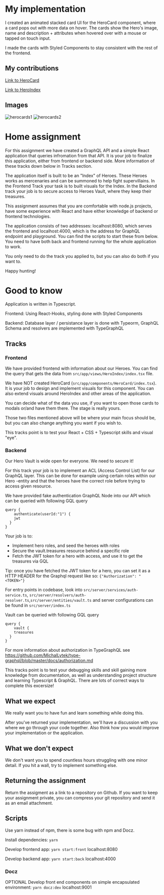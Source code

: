 # My implementation

I created an animated stacked card UI for the HeroCard component, where a card pops out with more data on hover. The cards show the Hero's image, name and description + attributes when hovered over with a mouse or tapped on touch input.

I made the cards with Styled Components to stay consistent with the rest of the frontend.

## My contributions
[Link to HeroCard](https://github.com/henettaja/summerhunters-assignment/blob/main/src/app/components/HeroCard/index.tsx)

[Link to HeroIndex](https://github.com/henettaja/summerhunters-assignment/blob/main/src/app/views/HeroIndex/index.tsx)

## Images

![herocards1](https://user-images.githubusercontent.com/1544075/109653912-3e7c1080-7b6a-11eb-83f9-78ce6caac978.png)
![herocards2](https://user-images.githubusercontent.com/1544075/109653925-420f9780-7b6a-11eb-9e5c-9796efd8112b.png)


# Home assignment

For this assignment we have created a GraphQL API and a simple React application that queries infromation from that API. It is your job to finalize this application, either from frontend or backend side. More information of these tracks down below in Tracks section.

The application itself is built to be an "Index" of Heroes. These Heroes works as mercenaries and can be summoned to help fight supervillains. In the Frontend Track your task is to built visuals for the Index. In the Backend track your job is to secure access to Heroes Vault, where they keep their treasures.

This assignment assumes that you are comfortable with node.js projects, have some experience with React and have either knowledge of backend or frontend technologies.

The application consists of two addresses: localhost:8080, which serves the frontend and localhost:4000, which is the address for GraphQL endpoint and playground. You can find the scripts to start these from below. You need to have both back and frontend running for the whole application to work.

You only need to do the track you applied to, but you can also do both if you want to.

Happy hunting!

# Good to know

Application is written in Typescript.

Frontend: Using React-Hooks, styling done with Styled Components

Backend: Database layer / persistance layer is done with Typeorm, GraphQL Schema and resolvers are implemented with TypeGraphQL

## Tracks

### Frontend

We have provided frontend with information about our Heroes. You can find the query that gets the data from `src/app/views/HeroIndex/index.tsx` file.

We have NOT created HeroCard (`src/app/components/HeroCard/index.tsx`). It is your job to design and implement visuals for this component. You can also extend visuals around HeroIndex and other areas of the application.

You can decide what of the data you use, if you want to open those cards to modals or/and have them there. The stage is really yours.

Those two files mentioned above will be where your main focus should be, but you can also change anything you want if you wish to.

This tracks point is to test your React + CSS + Typescript skills and visual "eye".

### Backend

Our Hero Vault is wide open for everyone. We need to secure it!

For this track your job is to implement an ACL (Access Control List) for our GraphQL layer. This can be done for example using certain roles within our Hero -entity and that the heroes have the correct role before trying to access given resource.

We have provided fake authentication GraphQL Node into our API which can be queried with following GQL query

```
query {
	authenticate(userId:"1") {
    jwt
  }
}
```

Your job is to:

- Implement hero roles, and seed the heroes with roles
- Secure the vault.treasures resource behind a specific role
- Fetch the JWT token for a hero with access, and use it to get the treasures via GQL

Tip: once you have fetched the JWT token for a hero, you can set it as a HTTP HEADER for the Graphql request like so: `{"Authorization": "<TOKEN>"}`

For entry points in codebase, look into `src/server/services/auth-service.ts`, `src/server/resolvers/auth-resolver.ts`,`src/server/entities/vault.ts` and server configurations can be found in `src/server/index.ts`

Vault can be queried with following GQL query

```
query {
	vault {
    treasures
  }
}
```

For more information about authorization in TypeGraphQL see https://github.com/MichalLytek/type-graphql/blob/master/docs/authorization.md

This tracks point is to test your debugging skills and skill gaining more knowledge from documentation, as well as understanding project structure and learning Typescript & GraphQL. There are lots of correct ways to complete this excersize!

## What we expect

We really want you to have fun and learn something while doing this.

After you've returned your implementation, we'll have a discussion with you where we go through your code together. Also think how you would improve your implementation or the application.

## What we don't expect

We don't want you to spend countless hours struggling with one minor detail. If you hit a wall, try to implement something else.

## Returning the assignment

Return the assigment as a link to a repository on Github. If you want to keep your assignment private, you can compress your git repository and send it as an email attachment.

## Scripts

Use yarn instead of npm, there is some bug with npm and Docz.

Install dependencies: `yarn`

Develop frontend app: `yarn start:front` localhost:8080

Develop backend app: `yarn start:back` localhost:4000

### Docz

OPTIONAL
Develop front end components on simple encapsulated environment: `yarn docz:dev` localhost:9001
